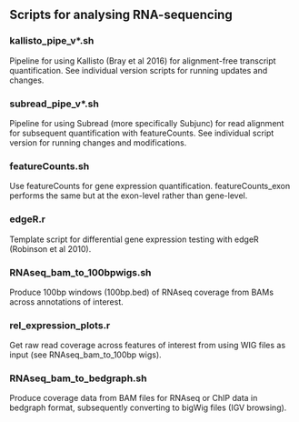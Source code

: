 ## Scripts for analysing RNA-sequencing

### kallisto_pipe_v*.sh
Pipeline for using Kallisto (Bray et al 2016) for alignment-free transcript quantification. See individual version scripts for running updates and changes.

### subread_pipe_v*.sh
Pipeline for using Subread (more specifically Subjunc) for read alignment for subsequent quantification with featureCounts. See individual script version for running changes and modifications.

### featureCounts.sh
Use featureCounts for gene expression quantification. featureCounts_exon performs the same but at the exon-level rather than gene-level.

### edgeR.r
Template script for differential gene expression testing with edgeR (Robinson et al 2010).

### RNAseq_bam_to_100bpwigs.sh
Produce 100bp windows (100bp.bed) of RNAseq coverage from BAMs across annotations of interest.

### rel_expression_plots.r
Get raw read coverage across features of interest from using WIG files as input (see RNAseq_bam_to_100bp wigs).

### RNAseq_bam_to_bedgraph.sh
Produce coverage data from BAM files for RNAseq or ChIP data in bedgraph format, subsequently converting to bigWig files (IGV browsing).


